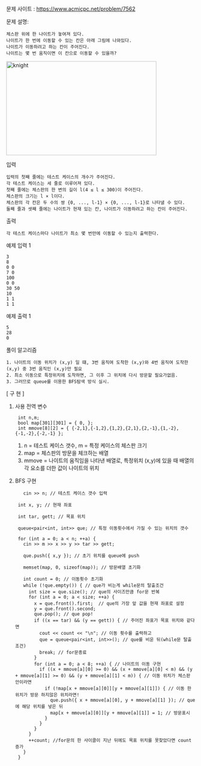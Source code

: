 문제 사이트 : https://www.acmicpc.net/problem/7562

문제 설명:

    체스판 위에 한 나이트가 놓여져 있다.
    나이트가 한 번에 이동할 수 있는 칸은 아래 그림에 나와있다.
    나이트가 이동하려고 하는 칸이 주어진다.
    나이트는 몇 번 움직이면 이 칸으로 이동할 수 있을까?
    
<img width="400" height ="250" alt="knight" src="https://user-images.githubusercontent.com/57944215/143767299-15640a50-6ce8-4c81-b3aa-d030c596f244.png">


입력

    입력의 첫째 줄에는 테스트 케이스의 개수가 주어진다.
    각 테스트 케이스는 세 줄로 이루어져 있다. 
    첫째 줄에는 체스판의 한 변의 길이 l(4 ≤ l ≤ 300)이 주어진다. 
    체스판의 크기는 l × l이다.
    체스판의 각 칸은 두 수의 쌍 {0, ..., l-1} × {0, ..., l-1}로 나타낼 수 있다.
    둘째 줄과 셋째 줄에는 나이트가 현재 있는 칸, 나이트가 이동하려고 하는 칸이 주어진다.

출력

    각 테스트 케이스마다 나이트가 최소 몇 번만에 이동할 수 있는지 출력한다.

예제 입력 1 

    3
    8
    0 0
    7 0
    100
    0 0
    30 50
    10
    1 1
    1 1
    
예제 출력 1 

    5
    28
    0
    

풀이 알고리즘

    1. 나이트의 이동 위치가 (x,y) 일 떄, 3번 움직여 도착한 (x,y)와 4번 움직여 도착한 (x,y) 중 3번 움직인 (x,y)만 필요
    2. 최소 이동으로 특정위치에 도착하면, 그 이후 그 위치에 다시 방문할 필요가없음.
    3. 그러므로 queue를 이용한 BFS탐색 방식 실시.
    
[ 구 현 ]

1. 사용 전역 변수 

        int n,m;
        bool map[301][301] = { 0, };
        int mmove[8][2] = { {-2,1},{-1,2},{1,2},{2,1},{2,-1},{1,-2},{-1,-2},{-2,-1} };
        
    1) n = 테스트 케이스 갯수, m = 특정 케이스의 체스판 크기
    2) map = 체스판의 방문을 체크하는 배열
    3) mmove = 나이트의 움직임을 나타낸 배열로, 특정위치 (x,y)에 있을 때 배열의 각 요소를 더한 값이 나이트의 위치

2. BFS 구현


    	  cin >> n; // 테스트 케이스 갯수 입력
        
        int x, y; // 현재 좌표 
        
        int tar, gett; // 목표 위치
        
        queue<pair<int, int>> que; // 특정 이동횟수에서 가질 수 있는 위치의 갯수
        
        for (int a = 0; a < n; ++a) {
          cin >> m >> x >> y >> tar >> gett; 
          
          que.push({ x,y }); // 초기 위치를 queue에 push
          
          memset(map, 0, sizeof(map)); // 방문배열 초기화
          
          int count = 0; // 이동횟수 초기화
          while (!que.empty()) { // que가 비는게 while문의 탈출조건
            int size = que.size(); // que의 사이즈만큼 for문 반복
            for (int a = 0; a < size; ++a) {
              x = que.front().first;  // que의 가장 앞 값을 현재 좌표로 설정
              y = que.front().second;
              que.pop(); // que pop!
              if ((x == tar) && (y == gett)) { // 주어진 좌표가 목표 위치와 같다면
                cout << count << "\n"; // 이동 횟수를 출력하고
                que = queue<pair<int, int>>(); // que를 비운 뒤(while문 탈출조건)
                break; // for문종료
              }
              for (int a = 0; a < 8; ++a) { // 나이트의 이동 구현
                if ((x + mmove[a][0] >= 0) && (x + mmove[a][0] < m) && (y + mmove[a][1] >= 0) && (y + mmove[a][1] < m)) { // 이동 위치가 체스판 안이라면
                  if (!map[x + mmove[a][0]][y + mmove[a][1]]) { // 이동 한 위치가 방문 하지않은 위치라면!
                    que.push({ x + mmove[a][0], y + mmove[a][1] }); // que에 해당 위치를 넣은 뒤
                    map[x + mmove[a][0]][y + mmove[a][1]] = 1; // 방문표시
                  }
                }
              }
            }
            ++count; //for문의 한 사이클이 지난 뒤에도 목표 위치를 못찾았다면 count 증가
          }
        }

